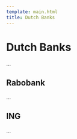 ```yaml
---
template: main.html
title: Dutch Banks
---
```


<!--

Makrdown Syntax: https://www.markdownguide.org/basic-syntax

Edit things below this point.
Make sure to keep heading for each section and do not make big blocks of text.

-->

# Dutch Banks

...

## Rabobank

...

## ING

...
